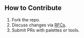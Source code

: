 ## How to Contribute  
1. Fork the repo.  
2. Discuss changes via [RFCs](docs/RFC_Template.md).  
3. Submit PRs with palettes or tools.  
